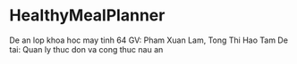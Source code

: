 # HealthyMealPlanner
De an lop khoa hoc may tinh 64
GV: Pham Xuan Lam, Tong Thi Hao Tam
De tai: Quan ly thuc don va cong thuc nau an
